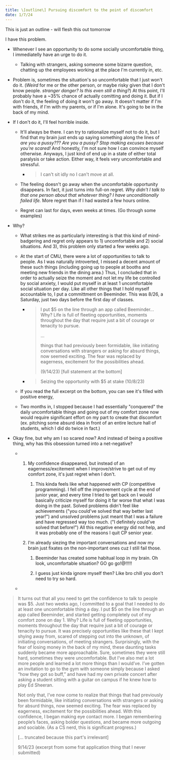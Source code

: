 ```yaml
---
title: \[outline\] Pursuing discomfort to the point of discomfort
date: 1/7/24
---
```


This is just an outline - will flesh this out tomorrow

I have this problem.

- Whenever I see an opportunity to do some socially uncomfortable thing, I immediatelly have an urge to do it.

  - Talking with strangers, asking someone some bizarre question, chatting up the employees working at the place I'm currently in, etc.

- Problem is, sometimes the situation's so uncomfortable that I just won't do it. (_Weird_ for me or the other person, or maybe risky given that I don't know people. _stranger danger? Is this even still a thing?_) At this point, I'll probably have a ~35% chance of actually comitting and doing it. But if I don't do it, the feeling of doing it won't go away. It doesn't matter if I'm with friends, if I'm with my parents, or if I'm alone. It's going to be in the back of my mind.

- If I don't do it, I'll feel horrible inside.

  - It'll always be there. I can try to rationalize myself not to do it, but I find that my brain just ends up saying something along the lines of _are you a pussy??? Are you a pussy? Stop making excuses because you're scared!_ And honestly, I'm not sure how I can convince myself otherwise. Anyways, I just kind of end up in a state of either total paralysis or take action. Either way, it feels very uncomfortable and stressful.

    - > I can't sit idly no I can't move at all.

  - The feeling doesn't go away when the uncomfortable opportunity disappears. In fact, it just turns into full-on regret. _Why didn't I talk to that one person about that whatever thing? I have unconditionally failed life._ More regret than if I had wasted a few hours online.

  - Regret can last for days, even weeks at times. (Go through some examples)

- Why?

  - What strikes me as particularly interesting is that this kind of mind-badgering and regret only appears to 1) uncomfortable and 2) social situations. And 3), this problem only started a few weeks ago.

  - At the start of CMU, there were a lot of opportunities to talk to people. As I was naturally introverted, I missed a decent amount of these such things (including going up to people at booths and meeting new friends in the dining area.) Thus, I concluded that in order to actually seize the moment and not let my life be controlled by social anxiety, I would put myself in at least 1 uncomfortable social situation per day. Like all other things that I hold myself accountable to, I put a committment on Beeminder. This was 8/26, a Saturday, just two days before the first day of classes.

    - > I put $5 on the line through an app called Beeminder... Why? Life is full of fleeting opportunities, moments throughout the day that require just a bit of courage or tenacity to pursue.
      >
      > ...
      >
      > things that had previously been formidable, like initiating conversations with strangers or asking for absurd things, now seemed exciting. The fear was replaced by eagerness, excitement for the possibilities ahead.
      >
      > (9/14/23) [full statement at the bottom]

    - > Seizing the opportunity with $5 at stake (10/8/23)

  - If you read the full excerpt on the bottom, you can see it's filled with positive energy,

  - Two months in, I stopped because I had essentially "conquered" the daily uncomfortable things and going out of my comfort zone now would require significant effort on my part to create that discomfort (ex. pitching some absurd idea in front of an entire lecture hall of students, which I did do twice in fact.)

- Okay fine, but why am I so scared now? And instead of being a positive thing, why has this obsession turned into a net-negative?

  - 1. My confidence disappeared, but instead of an eagerness/excitement when I improve/strive to get out of my comfort zone, it's just regret when I don't.

       1. This kinda feels like what happened with CP (competitive programming). I fell off the improvement cycle at the end of junior year, and every time I tried to get back on I would basically criticize myself for doing it far worse that what I was doing in the past. Solved problems didn't feel like achievements ("you could've solved that way better last year!") and unsolved problems just meant that I was a failure and have regressed way too much. ("I definitely could've solved that before!") All this negative energy did not help, and it was probably one of the reasons I quit CP senior year.

    2. I'm already siezing the important conversations and now my brain just fixates on the non-important ones cuz I still fail those.

       1. Beeminder has created some habitual loop in my brain. Oh look, uncomfortable situation? GO go go!@!!!!!

       2. I guess just kinda ignore myself then? Like bro chill you don't need to try so hard.

  -

> It turns out that all you need to get the confidence to talk to people was \$5. Just two weeks ago, I committed to a goal that I needed to do at least one uncomfortable thing a day. I put $5 on the line through an app called Beeminder, and started getting completely out of my comfort zone on day 1. Why? Life is full of fleeting opportunities, moments throughout the day that require just a bit of courage or tenacity to pursue. It was precisely opportunities like these that I kept shying away from, scared of stepping out into the unknown, of initiating conversations, of meeting strangers. Surprisingly, with the fear of losing money in the back of my mind, these daunting tasks suddenly became more approachable. Sure, sometimes they were still hard, sometimes they were uncomfortable. But I’ve also met a lot more people and learned a lot more things than I would’ve. I’ve gotten an invitation to go to the gym with someone simply because I asked “how they got so buff,” and have had my own private concert after asking a student sitting with a guitar on campus if he knew how to play Ed Sheeran.
>
> Not only that, I’ve now come to realize that things that had previously been formidable, like initiating conversations with strangers or asking for absurd things, now seemed exciting. The fear was replaced by eagerness, excitement for the possibilities ahead. With this confidence, I began making eye contact more. I began remembering people’s faces, asking bolder questions, and became more outgoing and sociable. (As a CS nerd, this is significant progress.)
>
> [... truncated because this part's irrelevant]
>
> 9/14/23 (excerpt from some frat application thing that I never submitted)
